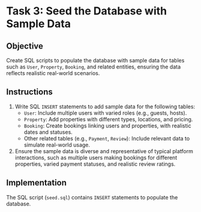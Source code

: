 # Task 3: Seed the Database with Sample Data

## Objective
Create SQL scripts to populate the database with sample data for tables such as `User`, `Property`, `Booking`, and related entities, ensuring the data reflects realistic real-world scenarios.

## Instructions
1. Write SQL `INSERT` statements to add sample data for the following tables:
   - `User`: Include multiple users with varied roles (e.g., guests, hosts).
   - `Property`: Add properties with different types, locations, and pricing.
   - `Booking`: Create bookings linking users and properties, with realistic dates and statuses.
   - Other related tables (e.g., `Payment`, `Review`): Include relevant data to simulate real-world usage.
2. Ensure the sample data is diverse and representative of typical platform interactions, such as multiple users making bookings for different properties, varied payment statuses, and realistic review ratings.

## Implementation
The SQL script (`seed.sql`) contains `INSERT` statements to populate the database. 